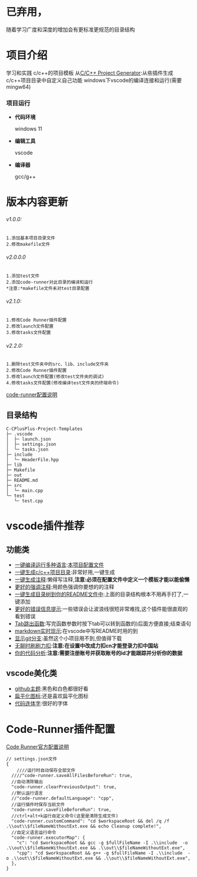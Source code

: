 # 已弃用，
随着学习广度和深度的增加会有更标准更规范的目录结构

# 项目介绍
学习和实践 c/c++的项目模板
从[C/C++ Project Generator](https://github.com/danielpinto8zz6/c-cpp-project-generator#readme):从些插件生成c/c++项目目录中自定义自己功能
windows下vscode的编译连接和运行(需要mingw64)
### 项目运行

- **代码环境**

  windows 11

- **编辑工具**

  vscode

- **编译器**

  gcc/g++
# 版本内容更新
###### v1.0.0: 
    1.添加基本项目目录文件
    2.修改makefile文件
###### v2.0.0.0
    1.添加test文件
    2.添加code-runner对此目录的编译和运行
    *注意:*makefile文件未对test目录配置    

###### v2.1.0:
    1.修改Code Runner插件配置
    2.修改launch文件配置
    3.修改tasks文件配置
###### v2.2.0:
    1.删除test文件夹中的src、lib、include文件夹
    2.修改Code Runner插件配置
    3.修改launch文件配置(修改test文件夹的调试)
    4.修改tasks文件配置(修改编译test文件夹的终端命令)    

[code-runner配置说明](#code-runner插件配置)

## 目录结构

```
C-CPlusPlus-Project-Templates
├─ .vscode
│  ├─ launch.json
│  ├─ settings.json
│  └─ tasks.json
├─ include
│  └─ HeaderFile.hpp
├─ lib
├─ Makefile
├─ out
├─ README.md
├─ src
│  └─ main.cpp
└─ test
   └─ test.cpp

```

# vscode插件推荐
## 功能类
- [一键编译运行多种语言](https://github.com/formulahendry/vscode-code-runner):[本项目配置文件](#code-runner插件配置)
- [一键生成c/c++项目目录](https://github.com/danielpinto8zz6/c-cpp-project-generator#readme):非常好用,一键生成
- [一键生成注释](https://github.com/cschlosser/doxdocgen):懒得写注释,**注意:必须在配置文件中定义一个模板才能以能偷懒**
- [更好的强调注释](https://github.com/aaron-bond/better-comments):用颜色强调你要想的的注释
- [一键生成目录树到你的README文件中](https://github.com/zhucyi/project-tree):上面的目录结构根本不用再手打了,一键添加
- [更好的错误信息提示](https://github.com/usernamehw/vscode-error-lens):一些错误会让波浪线很短非常难找,这个插件能很直观的看到错误
- [Tab跳出函数](https://github.com/albertromkes/tabout):写完函数参数时按下tab可以转到函数的)后面方便直接;结束语句
- [markdown实时现示](markdown):在vscode中写README时用的到
- [显示git分支](https://github.com/mhutchie/vscode-git-graph):虽然这个小项目用不到,但值得下载
- [无聊时刷刷力扣](https://github.com/LeetCode-OpenSource/vscode-leetcode):**注意:在设置中改成力扣cn才能登录力扣中国站**
- [你的代码分析](https://github.com/wakatime/vscode-wakatime):**注意:需要注册账号并获取账号的id才能跟踪并分析你的数据**
## vscode美化类
- [github主题](https://github.com/primer/github-vscode-theme):黑色和白色都很好看
- [扁平化图标](https://github.com/PKief/vscode-material-icon-theme):还是喜欢扁平化图标
- [代码连体字](https://github.com/tonsky/FiraCode):很好的字体
# Code-Runner插件配置
[Code Runner官方配置说明](https://github.com/formulahendry/vscode-code-runner)

```
// settings.json文件
{
    ////运行时自动保存全部文件
  ////"code-runner.saveAllFilesBeforeRun": true,
  //自动清除输出
  "code-runner.clearPreviousOutput": true,
  //默认运行语言
  //"code-runner.defaultLanguage": "cpp",
  //运行插件时保存当前文件
  "code-runner.saveFileBeforeRun": true,
  //ctrl+alt+k运行自定义命令(这里是清除生成文件)
  "code-runner.customCommand": "cd $workspaceRoot && del /q /f .\\out\\$fileNameWithoutExt.exe && echo Cleanup complete!",
  //自定义语言运行命令
  "code-runner.executorMap": {
    "c": "cd $workspaceRoot && gcc -g $fullFileName -I .\\include  -o .\\out\\$fileNameWithoutExt.exe && .\\out\\$fileNameWithoutExt.exe",
    "cpp": "cd $workspaceRoot && g++ -g $fullFileName -I .\\include  -o .\\out\\$fileNameWithoutExt.exe && .\\out\\$fileNameWithoutExt.exe",
  },
}
```

